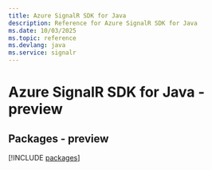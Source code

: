 ```yaml
---
title: Azure SignalR SDK for Java
description: Reference for Azure SignalR SDK for Java
ms.date: 10/03/2025
ms.topic: reference
ms.devlang: java
ms.service: signalr
---
```

# Azure SignalR SDK for Java - preview
## Packages - preview
[!INCLUDE [packages](signalr-index.md)]